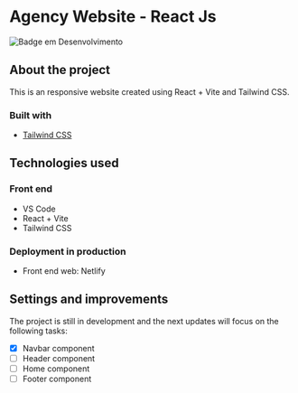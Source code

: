 # Agency Website - React Js

![Badge em Desenvolvimento](http://img.shields.io/static/v1?label=STATUS&message=EM%20DESENVOLVIMENTO&color=GREEN&style=for-the-badge)


## About the project

This is an responsive website created using React + Vite and Tailwind CSS. 

### Built with

- [Tailwind CSS](https://tailwindcss.com/docs/installation)

## Technologies used

### Front end
- VS Code
- React + Vite
- Tailwind CSS

### Deployment in production
- Front end web: Netlify

## Settings and improvements

The project is still in development and the next updates will focus on the following tasks:

- [x] Navbar component
- [ ] Header component
- [ ] Home component
- [ ] Footer component
